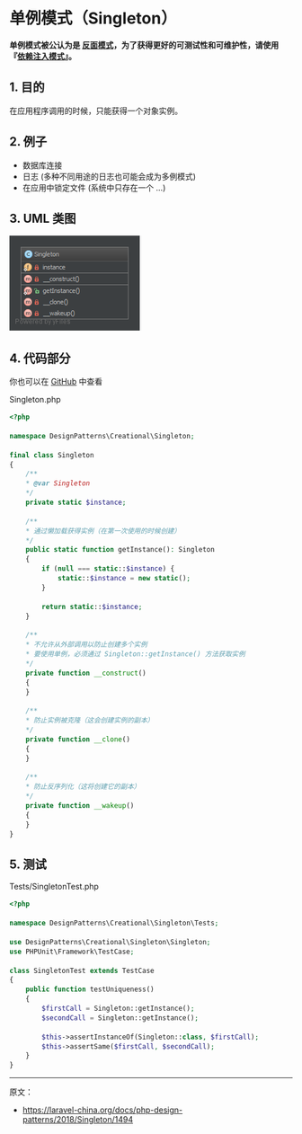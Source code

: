 # 单例模式（Singleton）

**单例模式被公认为是 [反面模式](https://laravel-china.org/docs/php-design-patterns/2018/anti-pattern)，为了获得更好的可测试性和可维护性，请使用『[依赖注入模式](https://laravel-china.org/docs/php-design-patterns/2018/DependencyInjection)』。**

## 1. 目的

在应用程序调用的时候，只能获得一个对象实例。

## 2. 例子

- 数据库连接
- 日志 (多种不同用途的日志也可能会成为多例模式)
- 在应用中锁定文件 (系统中只存在一个 ...)

## 3. UML 类图

![](assets/Singleton.png)

## 4. 代码部分

你也可以在 [GitHub](https://github.com/domnikl/DesignPatternsPHP/tree/master/Creational/Singleton) 中查看

Singleton.php

```php
<?php

namespace DesignPatterns\Creational\Singleton;

final class Singleton
{
    /**
    * @var Singleton
    */
    private static $instance;

    /**
    * 通过懒加载获得实例（在第一次使用的时候创建）
    */
    public static function getInstance(): Singleton
    {
        if (null === static::$instance) {
            static::$instance = new static();
        }

        return static::$instance;
    }

    /**
    * 不允许从外部调用以防止创建多个实例
    * 要使用单例，必须通过 Singleton::getInstance() 方法获取实例
    */
    private function __construct()
    {
    }

    /**
    * 防止实例被克隆（这会创建实例的副本）
    */
    private function __clone()
    {
    }

    /**
    * 防止反序列化（这将创建它的副本）
    */
    private function __wakeup()
    {
    }
}
```

## 5. 测试

Tests/SingletonTest.php

```php
<?php

namespace DesignPatterns\Creational\Singleton\Tests;

use DesignPatterns\Creational\Singleton\Singleton;
use PHPUnit\Framework\TestCase;

class SingletonTest extends TestCase
{
    public function testUniqueness()
    {
        $firstCall = Singleton::getInstance();
        $secondCall = Singleton::getInstance();

        $this->assertInstanceOf(Singleton::class, $firstCall);
        $this->assertSame($firstCall, $secondCall);
    }
}
```

----

原文：

- https://laravel-china.org/docs/php-design-patterns/2018/Singleton/1494